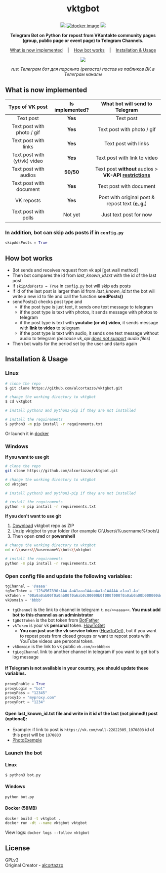 
<h1 id="-p-align-center-vktgbot-v0-8"><p align="center">vktgbot</h1>
<p align=center>
    <a target="_blank" href="https://www.python.org/downloads/" title="Python Version"><img src="https://img.shields.io/badge/python-%3E=_3.5-purple.svg"></a>
    <a target="_blank" href="https://github.com/alcortazzo/vktgbot/releases"><img alt="docker image" src="https://img.shields.io/github/v/release/alcortazzo/vktgbot?include_prereleases"></a>
    <a target="_blank" href="LICENSE" title="License: GPL-3.0"><img src="https://img.shields.io/github/license/alcortazzo/vktgbot.svg?color=red"></a>
</p>    
<p align="center"><b>Telegram Bot on Python for repost from VKontakte community pages (group, public page or event page) to Telegram Channels.</b></p>

<p align="center">
    <a href="#what-is-now-implemented">What is now implemented</a>
    &nbsp;&nbsp;&nbsp;|&nbsp;&nbsp;&nbsp;
    <a href="#how-bot-works">How bot works</a>
    &nbsp;&nbsp;&nbsp;|&nbsp;&nbsp;&nbsp;
    <a href="#installation--usage">Installation & Usage</a>
</p>
<p align="center">
<a href="https://youtu.be/DyLmaJg0v-w?t=3">
<img src="https://github.com/alcortazzo/vktgbot/blob/master/images/code.png"/>
</a>
</p>
<p align="center"><i>rus: Телеграм бот для парсинга (репоста) постов из пабликов ВК в Телеграм каналы</i></p>

## What is now implemented
|Type of VK post|Is implemented?|What bot will send to Telegram
|:---:|:---:|:---:|
|Text post|**Yes**|Text post
|Text post with photo / gif|**Yes**|Text post with photo / gif
|Text post with links|**Yes** |Text post with links
|Text post with (yt/vk) video|**Yes**|Text post with link to video
|Text post with audios|**50/50**|Text post **without** audios > **VK-API [restrictions](https://vk.com/dev/audio)**
|Text post with document|**Yes**|Text post with document|
|VK reposts|**Yes**|Post with original post & repost text ([**e. g.**](https://i.imgur.com/FRyo80A.png))
|Text post with polls|Not yet|Just text post for now

### In addition, bot can skip ads posts if  in `config.py`
```python
skipAdsPosts = True
```

## How bot works
* Bot sends and receives request from vk api [get.wall method]
* Then bot compares the id from *last_known_id.txt* with the id of the last post
* If `skipAdsPosts = True` in `config.py` bot will skip ads posts
* If id of the last post is larger than id from *last_known_id.txt* the bot will write a new id to file and call the function **sendPosts()**
 * sendPosts() checks post type and
   * if the post type is just text, it sends one text message to telegram
   * if the post type is text with photos, it sends message with photos to telegram
   * if the post type is text with **youtube (or vk) video**, it sends message with **link to video** to telegram
   * if the post type is text with audio, it sends one text message without audio to telegram *(because vk_api [does not support](https://vk.com/dev/audio)  audio files)*
* Then bot waits for the period set by the user and starts again

## Installation & Usage
### Linux
```bash
# clone the repo
$ git clone https://github.com/alcortazzo/vktgbot.git

# change the working directory to vktgbot
$ cd vktgbot

# install python3 and python3-pip if they are not installed

# install the requirements
$ python3 -m pip install -r requirements.txt
```
Or launch it in [docker](#Docker)
### Windows
 **If you want to use git**
```bash
# clone the repo
git clone https://github.com/alcortazzo/vktgbot.git

# change the working directory to vktgbot
cd vktgbot

# install python3 and python3-pip if they are not installed

# install the requirements
python -m pip install -r requirements.txt
```
**If you don't want to use git**
1. [Download](https://github.com/alcortazzo/vktgbot/archive/master.zip)  vktgbot repo as ZIP
2. Unzip vktgbot to your folder (for example C:\\Users\\%username%\\bots\\)
3. Then open **cmd** or **powershell**
```bash
# change the working directory to vktgbot
cd c:\\users\\%username%\\bots\\vktgbot

# install the requirements
python -m pip install -r requirements.txt
```
### Open **config** file and update the following variables:
```python
tgChannel = '@aaaa'
tgBotToken = '1234567890:AAA-AaA1aaa1AAaaAa1a1AAAAA-a1aa1-Aa'
vkToken = '00a0a0ab00f0a0ab00f0a6ab0c00000b0f000f000f0a0ab0a00b000000dd00000000de0'
vkDomain = 'bbbb'
```
* `tgChannel` is the link to channel in telegram `t.me/>>aaaa<<`. **You must add bot to this channel as an administrator**
* `tgBotToken` is the bot token from [BotFather](t.me/BotFather)
* `vkToken` is your vk **personal** token. [HowToGet](https://github.com/alcortazzo/vktgbot/wiki/How-to-get-personal-access-token)
  * **You can just use the vk service token** ([HowToGet](https://youtu.be/oGS683RYmg8)), but if you want to repost posts from closed groups or want to repost posts with YouTube videos use personal token.
* `vkDomain` is the link to vk public `vk.com/>>bbbb<<`
* `tgLogChannel` link to another channel in telegram if you want to get bot's log message
#### If Telegram is not available in your country, you should update these variables.
```python
proxyEnable = True
proxyLogin = "bot"  
proxyPass = "12345"  
proxyIp = "myproxy.com"  
proxyPort = "1234"
```
#### Open **last_known_id.txt** file and write in it id of the last (not pinned!) post (optional):
* Example: if link to post is `https://vk.com/wall-22822305_1070803` id of this post will be `1070803`
* [PhotoExemple](https://i.imgur.com/eWpso0C.png)
### Launch the bot
#### Linux
```bash
$ python3 bot.py
```
#### Windows
```bash
python bot.py
```
#### Docker (58MB)
```bash
docker build -t vktgbot .
docker run -dt --name vktgbot vktgbot
```
View logs: `docker logs --follow vktgbot`

## License

GPLv3<br/>
Original Creator - [alcortazzo](https://github.com/alcortazzo)
